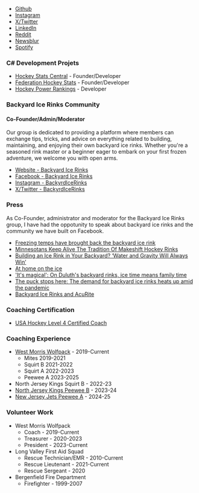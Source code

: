 - [Github](https://www.github.com/jfgreco)
- [Instagram](https://www.instagram.com/jfgreco)
- [X/Twitter](https://www.twitter.com/jfgreco)
- [LinkedIn](https://www.linkedin.com/in/jfgreco/)
- [Reddit](https://www.reddit.com/user/jfgreco)
- [Newsblur](https://jfgreco.newsblur.com/)
- [Spotify](https://open.spotify.com/user/jfgreco)

### C# Development Projets
- [Hockey Stats Central](https://www.hockeystatscentral.com) - Founder/Developer
- [Federation Hockey Stats](https://www.federationhockeystats.com) - Founder/Developer
- [Hockey Power Rankings](https://www.hockeypowerrankings.com) - Developer

### Backyard Ice Rinks Community
#### Co-Founder/Admin/Moderator
Our group is dedicated to providing a platform where members can exchange tips, tricks, and advice on everything related to building, maintaining, and enjoying their own backyard ice rinks. Whether you're a seasoned rink master or a beginner eager to embark on your first frozen adventure, we welcome you with open arms.
- [Website - Backyard Ice Rinks](https://www.backyardicerinks.org)
- [Facebook - Backyard Ice Rinks](https://www.facebook.com/groups/backyardicerinks)
- [Instagram - BackyrdIceRinks](https://www.instagram.com/backyrdicerinks)
- [X/Twitter - BackyrdIceRinks](https://twitter.com/backyrdicerinks)

### Press
As Co-Founder, administrator and moderator for the Backyard Ice Rinks group, I have had the oppotunity to speak about backyard ice rinks and the community we have built on Facebook. 
- [Freezing temps have brought back the backyard ice rink](https://www.inquirer.com/arts/backyard-rinks-are-sliding-into-favor-20250124.html)
- [Minnesotans Keep Alive The Tradition Of Makeshift Hockey Rinks](https://www.npr.org/2020/01/10/795160993/minnesotans-keep-alive-the-tradition-of-makeshift-hockey-rinks)
- [Building an Ice Rink in Your Backyard? ‘Water and Gravity Will Always Win’](https://www.wsj.com/articles/building-an-ice-rink-in-your-backyard-water-and-gravity-will-always-win-11613494552)
- [At home on the ice](https://www.startribune.com/minnesotas-coolest-backyard-ice-rinks-complete-with-floodlights-and-homemade-zambonis/600142278/)
- ['It's magical': On Duluth's backyard rinks, ice time means family time](https://www.mprnews.org/story/2020/01/14/photos-video-duluths-backyard-rinks-continue-tradition-of-frozen-fun-of-frozen-fun)
- [The puck stops here: The demand for backyard ice rinks heats up amid the pandemic](https://www.boston.com/real-estate/real-estate-news/2020/11/11/demand-for-backyard-ice-rinks-heats-up-in-pandemic/)
- [Backyard Ice Rinks and AcuRite](https://www.acurite.com/blog/backyard-ice-rinks-and-acurite.html)

### Coaching Certification
- [USA Hockey Level 4 Certified Coach](https://cepsearch.usahockey.com/eyJpdiI6IldQeUVNNklaOUt3WjVHeE1YeEo2UGc9PSIsInZhbHVlIjoidzkxZjJvMWVmRmUwZ0NreWJNRzE3QT09IiwibWFjIjoiZjc5OWMyZjEyMDQyMGVlNmJmMzIyODAyYWU0NTgyMWZkOGY5NTc0ZDU3MTFhZWExNzk3MWNjNDA2ZTU5MGI1NCJ9)
### Coaching Experience
- [West Morris Wolfpack](https://www.wolfpackicehockey.com) - 2019-Current
    - Mites 2019-2021
    - Squirt B 2021-2022
    - Squirt A 2022-2023
    - Peewee A 2023-2025
- North Jersey Kings Squirt B - 2022-23
- [North Jersey Kings Peewee B](https://myhockeyrankings.com/team_info.php?y=2023&t=24236) - 2023-24
- [New Jersey Jets Peewee A](https://myhockeyrankings.com/team_info.php?y=2024&t=18015) - 2024-25

### Volunteer Work
- West Morris Wolfpack
    - Coach - 2019-Current
    - Treasurer - 2020-2023
    - President - 2023-Current
- Long Valley First Aid Squad
    - Rescue Technician/EMR - 2010-Current
    - Rescue Lieutenant - 2021-Current
    - Rescue Sergeant - 2020
- Bergenfield Fire Department
    - Firefighter - 1999-2007 
